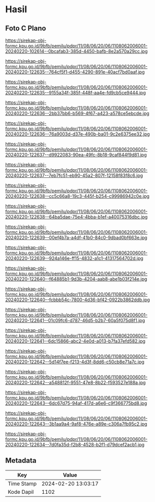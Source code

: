 # Hasil

## Foto C Plano

https://sirekap-obj-formc.kpu.go.id/9bfb/pemilu/pdpr/11/08/06/20/06/1108062006001-20240220-102614--0bcafab3-385d-4450-bafb-8e2a570a29cc.jpg

https://sirekap-obj-formc.kpu.go.id/9bfb/pemilu/pdpr/11/08/06/20/06/1108062006001-20240220-122635--764cf5f1-d455-4290-891e-40acf7bd0aaf.jpg

https://sirekap-obj-formc.kpu.go.id/9bfb/pemilu/pdpr/11/08/06/20/06/1108062006001-20240220-122635--9155a34f-385f-448f-aa4e-fd9cb5ce9444.jpg

https://sirekap-obj-formc.kpu.go.id/9bfb/pemilu/pdpr/11/08/06/20/06/1108062006001-20240220-122636--2bb37bb6-b569-4f67-a423-a578ce5ebcde.jpg

https://sirekap-obj-formc.kpu.go.id/9bfb/pemilu/pdpr/11/08/06/20/06/1108062006001-20240220-122636--76a9003d-d37e-490b-ba01-9c2e6375ee32.jpg

https://sirekap-obj-formc.kpu.go.id/9bfb/pemilu/pdpr/11/08/06/20/06/1108062006001-20240220-122637--d9922083-90ea-49fc-8b18-9caf844f9d81.jpg

https://sirekap-obj-formc.kpu.go.id/9bfb/pemilu/pdpr/11/08/06/20/06/1108062006001-20240220-122637--7eb7fc51-eb90-45a2-807f-12158f83f8c6.jpg

https://sirekap-obj-formc.kpu.go.id/9bfb/pemilu/pdpr/11/08/06/20/06/1108062006001-20240220-122638--cc5c66a8-19c3-445f-b254-c99986942c0e.jpg

https://sirekap-obj-formc.kpu.go.id/9bfb/pemilu/pdpr/11/08/06/20/06/1108062006001-20240220-122638--64ba5dae-75e4-4bba-b1ef-a40075316dbc.jpg

https://sirekap-obj-formc.kpu.go.id/9bfb/pemilu/pdpr/11/08/06/20/06/1108062006001-20240220-122639--00ef4b7a-a4df-41b0-84c0-9dbad0bf663e.jpg

https://sirekap-obj-formc.kpu.go.id/9bfb/pemilu/pdpr/11/08/06/20/06/1108062006001-20240220-122639--924a146e-ff15-4832-a1c1-41317564702d.jpg

https://sirekap-obj-formc.kpu.go.id/9bfb/pemilu/pdpr/11/08/06/20/06/1108062006001-20240220-122640--f64885b1-9d3b-4204-aab8-abe1b03f214e.jpg

https://sirekap-obj-formc.kpu.go.id/9bfb/pemilu/pdpr/11/08/06/20/06/1108062006001-20240220-122640--fcbbb54c-7800-4d36-bf42-0922b3862ddb.jpg

https://sirekap-obj-formc.kpu.go.id/9bfb/pemilu/pdpr/11/08/06/20/06/1108062006001-20240220-122641--01c09fc6-d787-46d5-b2b7-60a5f075d8f1.jpg

https://sirekap-obj-formc.kpu.go.id/9bfb/pemilu/pdpr/11/08/06/20/06/1108062006001-20240220-122641--6dc15866-abc2-4e0d-a013-b7fa37efd582.jpg

https://sirekap-obj-formc.kpu.go.id/9bfb/pemilu/pdpr/11/08/06/20/06/1108062006001-20240220-122642--5d14f7ee-f213-4d3f-8dd6-c50cb8e71a7c.jpg

https://sirekap-obj-formc.kpu.go.id/9bfb/pemilu/pdpr/11/08/06/20/06/1108062006001-20240220-122642--a548812f-9551-47e8-8b22-f593527e188a.jpg

https://sirekap-obj-formc.kpu.go.id/9bfb/pemilu/pdpr/11/08/06/20/06/1108062006001-20240220-122643--6dc67d75-94af-417d-a6e6-c9f366775bd8.jpg

https://sirekap-obj-formc.kpu.go.id/9bfb/pemilu/pdpr/11/08/06/20/06/1108062006001-20240220-122643--3b1aa9a4-9af8-476e-a89e-c306a7fb95c2.jpg

https://sirekap-obj-formc.kpu.go.id/9bfb/pemilu/pdpr/11/08/06/20/06/1108062006001-20240220-122634--7d0fa35d-f2b8-4528-b2f1-d79dcef2acb1.jpg


## Metadata

| Key        | Value               |
| ---------- | ------------------- |
| Time Stamp | 2024-02-20 13:03:17 |
| Kode Dapil | 1102                |



